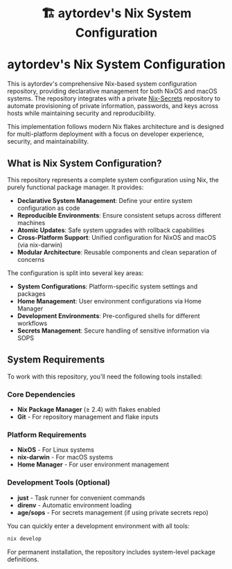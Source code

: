<div align="center">
<h1>
🏗️ aytordev's Nix System Configuration
</h1>
</div>

# aytordev's Nix System Configuration

This is aytordev's comprehensive Nix-based system configuration repository, providing declarative management for both NixOS and macOS systems. The repository integrates with a private [Nix-Secrets](https://github.com/aytordev/secrets) repository to automate provisioning of private information, passwords, and keys across hosts while maintaining security and reproducibility.

This implementation follows modern Nix flakes architecture and is designed for multi-platform deployment with a focus on developer experience, security, and maintainability.

## What is Nix System Configuration?

This repository represents a complete system configuration using Nix, the purely functional package manager. It provides:

- **Declarative System Management**: Define your entire system configuration as code
- **Reproducible Environments**: Ensure consistent setups across different machines
- **Atomic Updates**: Safe system upgrades with rollback capabilities
- **Cross-Platform Support**: Unified configuration for NixOS and macOS (via nix-darwin)
- **Modular Architecture**: Reusable components and clean separation of concerns

The configuration is split into several key areas:

- **System Configurations**: Platform-specific system settings and packages
- **Home Management**: User environment configurations via Home Manager
- **Development Environments**: Pre-configured shells for different workflows
- **Secrets Management**: Secure handling of sensitive information via SOPS

## System Requirements

To work with this repository, you'll need the following tools installed:

### Core Dependencies
- **Nix Package Manager** (≥ 2.4) with flakes enabled
- **Git** - For repository management and flake inputs

### Platform Requirements
- **NixOS** - For Linux systems
- **nix-darwin** - For macOS systems  
- **Home Manager** - For user environment management

### Development Tools (Optional)
- **just** - Task runner for convenient commands
- **direnv** - Automatic environment loading
- **age/sops** - For secrets management (if using private secrets repo)

You can quickly enter a development environment with all tools:

```bash
nix develop
```

For permanent installation, the repository includes system-level package definitions.